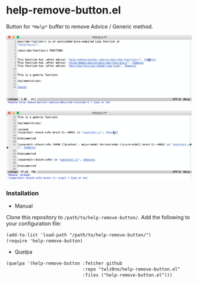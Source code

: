 <!-- This file was generated from elisp commentary section by tool, DO NOT EDIT -->
<!-- Generated at: 2024-10-22 20:28:25 +0800 -->

# help-remove-button.el

Button for `*Help*` buffer to remove Advice / Generic method.

![Remove button for advice](./remove-advice.png)

![Remove button for generic](./remove-generic.png)

### Installation

* Manual

Clone this repository to `/path/to/help-remove-button/`.  Add the following to your configuration file:

``` elisp
(add-to-list 'load-path "/path/to/help-remove-button/")
(require 'help-remove-button)
```

* Quelpa

``` elisp
(quelpa '(help-remove-button :fetcher github
                             :repo "twlz0ne/help-remove-button.el"
                             :files ("help-remove-button.el")))
```
